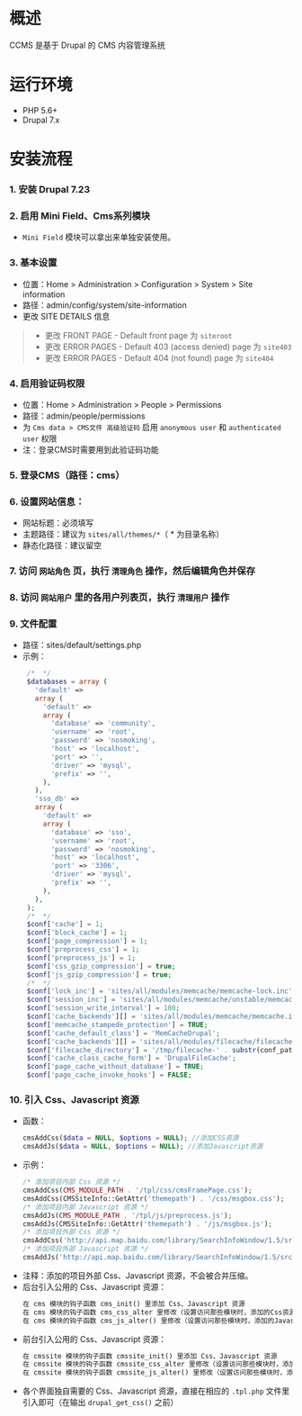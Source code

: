 # 概述

CCMS 是基于 Drupal 的 CMS 内容管理系统

# 运行环境
- PHP 5.6+
- Drupal 7.x

# 安装流程

### 1. 安装 Drupal 7.23

### 2. 启用 Mini Field、Cms系列模块
 - `Mini Field` 模块可以拿出来单独安装使用。

### 3. 基本设置

 - 位置：Home > Administration > Configuration > System > Site information
 - 路径：admin/config/system/site-information
 - 更改 SITE DETAILS 信息
  >- 更改 FRONT PAGE - Default front page 为 `siteroot`
  >- 更改 ERROR PAGES - Default 403 (access denied) page 为 `site403`
  >- 更改 ERROR PAGES - Default 404 (not found) page 为 `site404`

### 4. 启用验证码权限

 - 位置：Home > Administration > People > Permissions
 - 路径：admin/people/permissions
 - 为 `Cms data > CMS文件 高级验证码` 启用 `anonymous user` 和 `authenticated user` 权限
 - 注：登录CMS时需要用到此验证码功能

### 5. 登录CMS（路径：cms）

### 6. 设置网站信息：

 - 网站标题：必须填写
 - 主题路径：建议为 `sites/all/themes/*`（ * 为目录名称）
 - 静态化路径：建议留空

### 7. 访问 `网站角色` 页，执行 `清理角色` 操作，然后编辑角色并保存

### 8. 访问 `网站用户` 里的各用户列表页，执行 `清理用户` 操作

### 9. 文件配置

 - 路径：sites/default/settings.php
 - 示例：
   ```php
    /*  */
    $databases = array (
      'default' => 
      array (
        'default' => 
        array (
          'database' => 'community',
          'username' => 'root',
          'password' => 'nosmoking',
          'host' => 'localhost',
          'port' => '',
          'driver' => 'mysql',
          'prefix' => '',
        ),
      ),
      'sso_db' => 
      array (
        'default' => 
        array (
          'database' => 'sso',
          'username' => 'root',
          'password' => 'nosmoking',
          'host' => 'localhost',
          'port' => '3306',
          'driver' => 'mysql',
          'prefix' => '',
        ),  
      ),
    );
    /*  */
    $conf['cache'] = 1;
    $conf['block_cache'] = 1;
    $conf['page_compression'] = 1;
    $conf['preprocess_css'] = 1;
    $conf['preprocess_js'] = 1;
    $conf['css_gzip_compression'] = true;
    $conf['js_gzip_compression'] = true;
    /*  */
    $conf['lock_inc'] = 'sites/all/modules/memcache/memcache-lock.inc';
    $conf['session_inc'] = 'sites/all/modules/memcache/unstable/memcache-session.inc';
    $conf['session_write_interval'] = 180;
    $conf['cache_backends'][] = 'sites/all/modules/memcache/memcache.inc';
    $conf['memcache_stampede_protection'] = TRUE;
    $conf['cache_default_class'] = 'MemCacheDrupal';
    $conf['cache_backends'][] = 'sites/all/modules/filecache/filecache.inc';
    $conf['filecache_directory'] = '/tmp/filecache-' . substr(conf_path(), 6);
    $conf['cache_class_cache_form'] = 'DrupalFileCache';
    $conf['page_cache_without_database'] = TRUE;
    $conf['page_cache_invoke_hooks'] = FALSE;
   ```

### 10. 引入 Css、Javascript 资源

 - 函数：
   ```php
   cmsAddCss($data = NULL, $options = NULL); //添加CSS资源
   cmsAddJs($data = NULL, $options = NULL); //添加Javascript资源
   ```
 - 示例：
   ```php
   /* 添加项目内部 Css 资源 */
   cmsAddCss(CMS_MODULE_PATH . '/tpl/css/cmsFramePage.css');
   cmsAddCss(CMSSiteInfo::GetAttr('themepath') . '/css/msgbox.css');
   /* 添加项目内部 Javascript 资源 */
   cmsAddJs(CMS_MODULE_PATH . '/tpl/js/preprocess.js');
   cmsAddJs(CMSSiteInfo::GetAttr('themepath') . '/js/msgbox.js');
   /* 添加项目外部 Css 资源 */
   cmsAddCss('http://api.map.baidu.com/library/SearchInfoWindow/1.5/src/SearchInfoWindow_min.css', 'external');//百度搜索信息窗口CSS
   /* 添加项目外部 Javascript 资源 */
   cmsAddJs('http://api.map.baidu.com/library/SearchInfoWindow/1.5/src/SearchInfoWindow_min.js', 'external');//百度搜索信息窗口JS
   ```
 - 注释：添加的项目外部 Css、Javascript 资源，不会被合并压缩。
 - 后台引入公用的 Css、Javascript 资源：
   ```php
   在 cms 模块的钩子函数 cms_init() 里添加 Css、Javascript 资源
   在 cms 模块的钩子函数 cms_css_alter 里修改（设置访问那些模块时，添加的Css资源才会有效）
   在 cms 模块的钩子函数 cms_js_alter() 里修改（设置访问那些模块时，添加的Javascript资源才会有效）
   ```
 - 前台引入公用的 Css、Javascript 资源：
   ```php
   在 cmssite 模块的钩子函数 cmssite_init() 里添加 Css、Javascript 资源
   在 cmssite 模块的钩子函数 cmssite_css_alter 里修改（设置访问那些模块时，添加的Css资源才会有效）
   在 cmssite 模块的钩子函数 cmssite_js_alter() 里修改（设置访问那些模块时，添加的Javascript资源才会有效）
   ```
 - 各个界面独自需要的 Css、Javascript 资源，直接在相应的 `.tpl.php` 文件里引入即可（在输出 `drupal_get_css()` 之前）
 